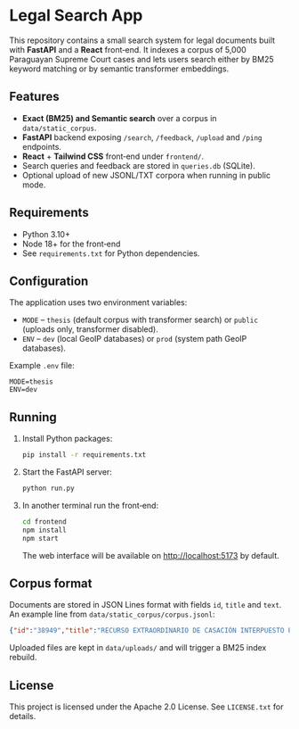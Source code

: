 # Legal Search App

This repository contains a small search system for legal documents built with **FastAPI** and a **React** front‑end. It indexes a corpus of 5,000 Paraguayan Supreme Court cases and lets users search either by BM25 keyword matching or by semantic transformer embeddings.

## Features

- **Exact (BM25) and Semantic search** over a corpus in `data/static_corpus`.
- **FastAPI** backend exposing `/search`, `/feedback`, `/upload` and `/ping` endpoints.
- **React** + **Tailwind CSS** front‑end under `frontend/`.
- Search queries and feedback are stored in `queries.db` (SQLite).
- Optional upload of new JSONL/TXT corpora when running in public mode.

## Requirements

- Python 3.10+
- Node 18+ for the front‑end
- See `requirements.txt` for Python dependencies.

## Configuration

The application uses two environment variables:

- `MODE` – `thesis` (default corpus with transformer search) or `public` (uploads only, transformer disabled).
- `ENV` – `dev` (local GeoIP databases) or `prod` (system path GeoIP databases).

Example `.env` file:

```env
MODE=thesis
ENV=dev
```

## Running

1. Install Python packages:
   ```bash
   pip install -r requirements.txt
   ```
2. Start the FastAPI server:
   ```bash
   python run.py
   ```
3. In another terminal run the front‑end:
   ```bash
   cd frontend
   npm install
   npm start
   ```
   The web interface will be available on <http://localhost:5173> by default.

## Corpus format

Documents are stored in JSON Lines format with fields `id`, `title` and `text`. An example line from `data/static_corpus/corpus.jsonl`:
```json
{"id":"38949","title":"RECURSO EXTRAORDINARIO DE CASACIÓN INTERPUESTO POR EL SR. HANS FRIEDICH SCHUCHARDT..."}
```

Uploaded files are kept in `data/uploads/` and will trigger a BM25 index rebuild.

## License

This project is licensed under the Apache 2.0 License. See `LICENSE.txt` for details.
